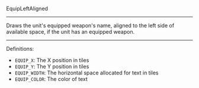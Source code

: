 
EquipLeftAligned

---

Draws the unit's equipped weapon's name, aligned to the left side of available space, if the unit has an equipped weapon.

---

Definitions:

  * `EQUIP_X`: The X position in tiles
  * `EQUIP_Y`: The Y position in tiles
  * `EQUIP_WIDTH`: The horizontal space allocated for text in tiles
  * `EQUIP_COLOR`: The color of text
